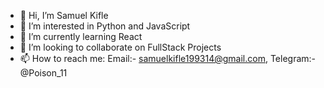 - 👋 Hi, I’m Samuel Kifle
- 👀 I’m interested in Python and JavaScript
- 🌱 I’m currently learning React 
- 💞️ I’m looking to collaborate on FullStack Projects
- 📫 How to reach me: Email:- samuelkifle199314@gmail.com, Telegram:- @Poison_11

<!---
Stargazing-11/Stargazing-11 is a ✨ special ✨ repository because its `README.md` (this file) appears on your GitHub profile.
You can click the Preview link to take a look at your changes.
--->
